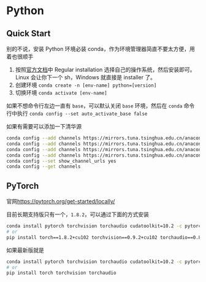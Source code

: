 # Python

## Quick Start

别的不说，安装 Python 环境必装 conda，作为环境管理器简直不要太方便，用着也很顺手

1. 按照[官方文档](https://conda.io/projects/conda/en/latest/user-guide/install/index.html)中 Regular installation 选择自己的操作系统，然后安装即可。Linux 会让你下一个 sh，Windows 就直接是 installer 了。
2. 创建环境 `conda create -n [env-name] python=[version]`
3. 切换环境 `conda activate [env-name]`

如果不想命令行左边一直有 `base`，可以默认关闭 `base` 环境，然后在 `conda` 命令行中执行 `conda config --set auto_activate_base false`

如果有需要可以添加一下清华源

```sh
conda config --add channels https://mirrors.tuna.tsinghua.edu.cn/anaconda/pkgs/free/
conda config --add channels https://mirrors.tuna.tsinghua.edu.cn/anaconda/pkgs/main/
conda config --add channels https://mirrors.tuna.tsinghua.edu.cn/anaconda/cloud/conda-forge/
conda config --add channels https://mirrors.tuna.tsinghua.edu.cn/anaconda/cloud/bioconda/
conda config --set show_channel_urls yes
conda config --get channels
```

## PyTorch

官网<a href="https://pytorch.org/get-started/locally/">https://pytorch.org/get-started/locally/</a>

目前长期支持版只有一个，`1.8.2`，可以通过下面的方式安装

```sh
conda install pytorch torchvision torchaudio cudatoolkit=10.2 -c pytorch-lts
# or
pip install torch==1.8.2+cu102 torchvision==0.9.2+cu102 torchaudio==0.8.2 -f https://download.pytorch.org/whl/lts/1.8/torch_lts.html
```

如果最新版就是

```sh
conda install pytorch torchvision torchaudio cudatoolkit=10.2 -c pytorch
# or
pip install torch torchvision torchaudio
```

